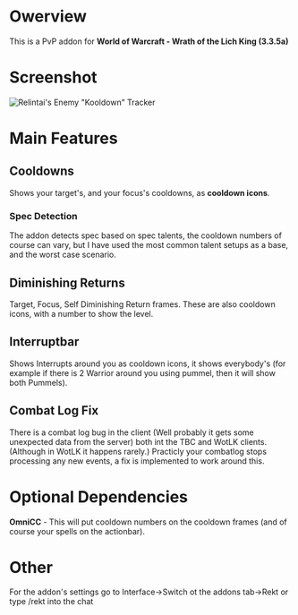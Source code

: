 # Owerview

This is a PvP addon for **World of Warcraft - Wrath of the Lich King (3.3.5a)**

# Screenshot

![Relintai's Enemy "Kooldown" Tracker](https://cloud.githubusercontent.com/assets/16229538/15148105/05fc26d8-16c4-11e6-8606-b5a9e8fb3075.png)

# Main Features

## Cooldowns

Shows your target's, and your focus's cooldowns, as **cooldown icons**.

### Spec Detection

The addon detects spec based on spec talents, the cooldown numbers of course can vary, but I have 
used the most common talent setups as a base, and the worst case scenario.

## Diminishing Returns

Target, Focus, Self Diminishing Return frames. These are also cooldown icons, with a number to show the level.

## Interruptbar

Shows Interrupts around you as cooldown icons, it shows everybody's (for example if there is 2 Warrior around you using pummel,
then it will show both Pummels).

## Combat Log Fix

There is a combat log bug in the client (Well probably it gets some unexpected data from the server) 
both int the TBC and WotLK clients. (Although in WotLK it happens rarely.)
Practicly your combatlog stops processing any new events, a fix is implemented to work around this.

# Optional Dependencies

**OmniCC** - This will put cooldown numbers on the cooldown frames (and of course your spells on the actionbar).

# Other

For the addon's settings go to Interface->Switch ot the addons tab->Rekt
or
type /rekt into the chat
